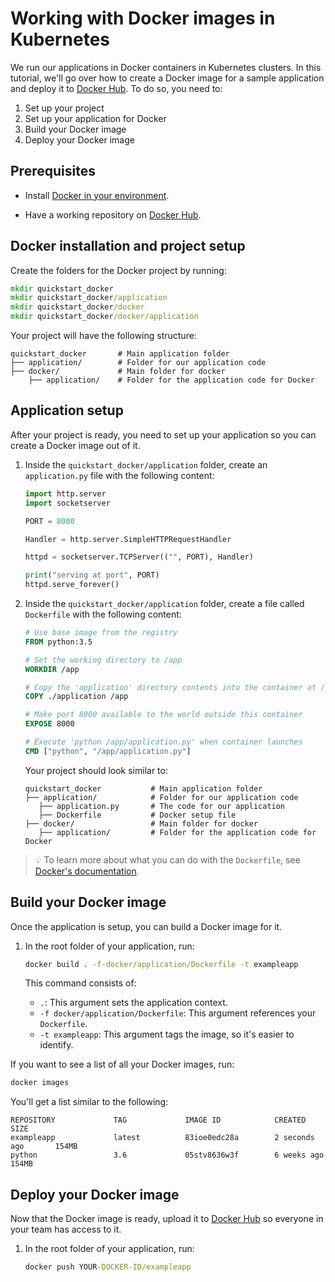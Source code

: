 # Working with Docker images in Kubernetes

We run our applications in Docker containers in Kubernetes clusters. In this tutorial, we'll go over how to create a Docker image for a sample application and deploy it to [Docker Hub](https://hub.docker.com/). To do so, you need to:

1. Set up your project
2. Set up your application for Docker
3. Build your Docker image
4. Deploy your Docker image

## Prerequisites

- Install [Docker in your environment](https://docs.docker.com/get-started/get-docker/).

- Have a working repository on [Docker Hub](https://hub.docker.com/).

## Docker installation and project setup

Create the folders for the Docker project by running:

```cmd
mkdir quickstart_docker
mkdir quickstart_docker/application
mkdir quickstart_docker/docker
mkdir quickstart_docker/docker/application
```

Your project will have the following structure:

```
quickstart_docker       # Main application folder
├── application/        # Folder for our application code
├── docker/             # Main folder for docker
    ├── application/    # Folder for the application code for Docker
```

## Application setup

After your project is ready, you need to set up your application so you can create a Docker image out of it.

1. Inside the `quickstart_docker/application` folder, create an `application.py` file with the following content:

    ```py
    import http.server
    import socketserver

    PORT = 8000

    Handler = http.server.SimpleHTTPRequestHandler

    httpd = socketserver.TCPServer(("", PORT), Handler)

    print("serving at port", PORT)
    httpd.serve_forever()
    ```

2. Inside the `quickstart_docker/application` folder, create a file called `Dockerfile` with the following content:

    ```dockerfile
    # Use base image from the registry
    FROM python:3.5

    # Set the working directory to /app
    WORKDIR /app

    # Copy the 'application' directory contents into the container at /app
    COPY ./application /app

    # Make port 8000 available to the world outside this container
    EXPOSE 8000

    # Execute 'python /app/application.py' when container launches
    CMD ["python", "/app/application.py"]
    ```

    Your project should look similar to:

     ```
    quickstart_docker           # Main application folder
    ├── application/            # Folder for our application code
        ├── application.py       # The code for our application 
        ├── Dockerfile           # Docker setup file
    ├── docker/                 # Main folder for docker
        ├── application/         # Folder for the application code for Docker
    ```

> 💡 To learn more about what you can do with the `Dockerfile`, see [Docker's documentation](https://docs.docker.com/reference/dockerfile/).

## Build your Docker image

Once the application is setup, you can build a Docker image for it.

1. In the root folder of your application, run:

    ```cmd
    docker build . -f-docker/application/Dockerfile -t exampleapp
    ```
    This command consists of:
    - `.`: This argument sets the application context.
    - `-f docker/application/Dockerfile`: This argument references your `Dockerfile`.
    - `-t exampleapp`: This argument tags the image, so it's easier to identify.

If you want to see a list of all your Docker images, run:

```cmd
docker images
```

You'll get a list similar to the following:

```
REPOSITORY             TAG             IMAGE ID            CREATED             SIZE
exampleapp             latest          83ioe0edc28a        2 seconds ago       154MB
python                 3.6             05stv8636w3f        6 weeks ago         154MB

```

## Deploy your Docker image

Now that the Docker image is ready, upload it to [Docker Hub](https://hub.docker.com/) so everyone in your team has access to it.

1. In the root folder of your application, run:

    ```cmd
    docker push YOUR-DOCKER-ID/exampleapp
    ```
